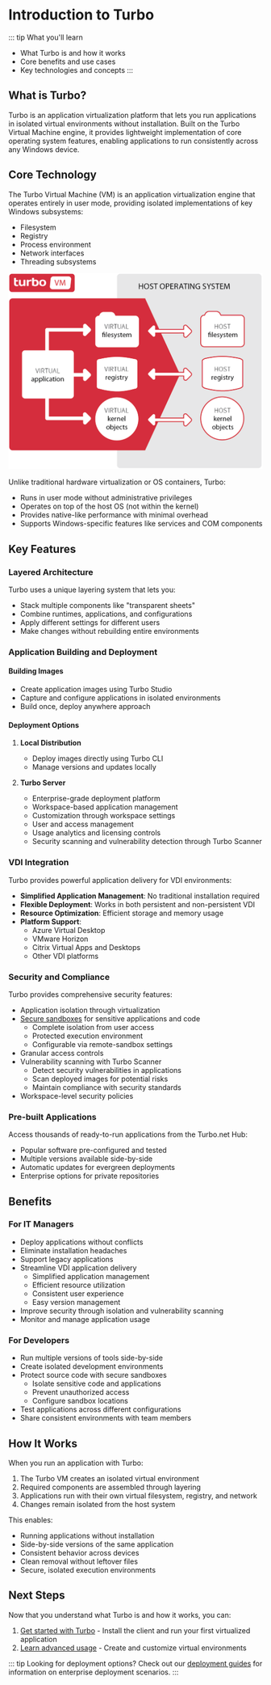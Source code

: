 # Introduction to Turbo

::: tip What you'll learn
- What Turbo is and how it works
- Core benefits and use cases
- Key technologies and concepts
:::

## What is Turbo?

Turbo is an application virtualization platform that lets you run applications in isolated virtual environments without installation. Built on the Turbo Virtual Machine engine, it provides lightweight implementation of core operating system features, enabling applications to run consistently across any Windows device.

## Core Technology

The Turbo Virtual Machine (VM) is an application virtualization engine that operates entirely in user mode, providing isolated implementations of key Windows subsystems:

- Filesystem
- Registry
- Process environment
- Network interfaces
- Threading subsystems

![Turbo VM diagram](../images/turbo-vm.png)

Unlike traditional hardware virtualization or OS containers, Turbo:
- Runs in user mode without administrative privileges
- Operates on top of the host OS (not within the kernel)
- Provides native-like performance with minimal overhead
- Supports Windows-specific features like services and COM components

## Key Features

### Layered Architecture
Turbo uses a unique layering system that lets you:
- Stack multiple components like "transparent sheets"
- Combine runtimes, applications, and configurations
- Apply different settings for different users
- Make changes without rebuilding entire environments

### Application Building and Deployment

#### Building Images
- Create application images using Turbo Studio
- Capture and configure applications in isolated environments
- Build once, deploy anywhere approach

#### Deployment Options
1. **Local Distribution**
   - Deploy images directly using Turbo CLI
   - Manage versions and updates locally

2. **Turbo Server**
   - Enterprise-grade deployment platform
   - Workspace-based application management
   - Customization through workspace settings
   - User and access management
   - Usage analytics and licensing controls
   - Security scanning and vulnerability detection through Turbo Scanner

### VDI Integration
Turbo provides powerful application delivery for VDI environments:
- **Simplified Application Management**: No traditional installation required
- **Flexible Deployment**: Works in both persistent and non-persistent VDI
- **Resource Optimization**: Efficient storage and memory usage
- **Platform Support**:
  - Azure Virtual Desktop
  - VMware Horizon
  - Citrix Virtual Apps and Desktops
  - Other VDI platforms

### Security and Compliance
Turbo provides comprehensive security features:
- Application isolation through virtualization
- [Secure sandboxes](/reference/command-line/config.md#set-the-remote-sandbox-path) for sensitive applications and code
  - Complete isolation from user access
  - Protected execution environment
  - Configurable via remote-sandbox settings
- Granular access controls
- Vulnerability scanning with Turbo Scanner
  - Detect security vulnerabilities in applications
  - Scan deployed images for potential risks
  - Maintain compliance with security standards
- Workspace-level security policies

### Pre-built Applications
Access thousands of ready-to-run applications from the Turbo.net Hub:
- Popular software pre-configured and tested
- Multiple versions available side-by-side
- Automatic updates for evergreen deployments
- Enterprise options for private repositories

## Benefits

### For IT Managers
- Deploy applications without conflicts
- Eliminate installation headaches
- Support legacy applications
- Streamline VDI application delivery
  - Simplified application management
  - Efficient resource utilization
  - Consistent user experience
  - Easy version management
- Improve security through isolation and vulnerability scanning
- Monitor and manage application usage

### For Developers
- Run multiple versions of tools side-by-side
- Create isolated development environments
- Protect source code with secure sandboxes
  - Isolate sensitive code and applications
  - Prevent unauthorized access
  - Configure sandbox locations
- Test applications across different configurations
- Share consistent environments with team members

## How It Works

When you run an application with Turbo:

1. The Turbo VM creates an isolated virtual environment
2. Required components are assembled through layering
3. Applications run with their own virtual filesystem, registry, and network
4. Changes remain isolated from the host system

This enables:
- Running applications without installation
- Side-by-side versions of the same application
- Consistent behavior across devices
- Clean removal without leftover files
- Secure, isolated execution environments

## Next Steps

Now that you understand what Turbo is and how it works, you can:

1. [Get started with Turbo](guide.md) - Install the client and run your first virtualized application
2. [Learn advanced usage](advanced.md) - Create and customize virtual environments

::: tip Looking for deployment options?
Check out our [deployment guides](/deploying/overview/overview.md) for information on enterprise deployment scenarios.
:::
